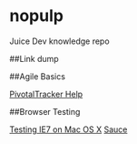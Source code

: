 nopulp
======

Juice Dev knowledge repo

##Link dump

##Agile Basics

[PivotalTracker Help](https://www.pivotaltracker.com/help/gettingstarted) 

##Browser Testing

[Testing IE7 on Mac OS X](http://osxdaily.com/2011/09/04/internet-explorer-for-mac-ie7-ie8-ie-9-free/)
[Sauce](https://saucelabs.com)
